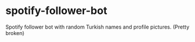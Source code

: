 # spotify-follower-bot
Spotify follower bot with random Turkish names and profile pictures. (Pretty broken)

